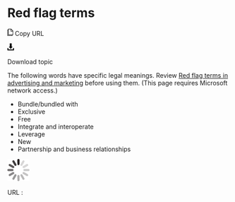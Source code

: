 # Red flag terms

![Copy URL](media/red-flag-terms/Copy.png)
Copy URL

![Download](media/red-flag-terms/Download.png)

Download topic

The following words have specific legal meanings. Review [Red flag terms in advertising and marketing](https://microsoft.sharepoint.com/sites/lcaweb/Home/Marketing/Marketing-and-Advertising-Content/Red-Flag-Terms) before using them. (This page requires Microsoft network access.) 

  - Bundle/bundled with
  - Exclusive
  - Free
  - Integrate and interoperate 
  - Leverage
  - New
  - Partnership and business relationships

![In progress](media/red-flag-terms/activity-large.gif)

URL :
